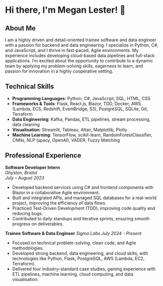 # Hi there, I'm Megan Lester! 👋

## About Me
I am a highly driven and detail-oriented trainee software and data engineer with a passion for backend and data engineering. I specialize in Python, C#, and JavaScript, and I thrive in fast-paced, Agile environments. My experience includes developing cloud-based data pipelines and full-stack applications. I’m excited about the opportunity to contribute to a dynamic team by applying my problem-solving skills, eagerness to learn, and passion for innovation in a highly cooperative setting.

## Technical Skills

- **Programming Languages**: Python, C#, JavaScript, SQL, HTML, CSS  
- **Frameworks & Tools**: Flask, React.js, Blazor, TDD, Docker, AWS (Lambda, ECS, Redshift, EventBridge, S3), PostgreSQL, SQLite, Git, Terraform  
- **Data Engineering**: Kafka, Pandas, ETL pipelines, stream processing, data cleaning  
- **Visualisation**: Streamlit, Tableau, Altair, Matplotlib, Plotly  
- **Machine Learning**: TensorFlow, scikit-learn, RandomForestClassifier, CNNs, NLP (spacy, OpenAI), VADER, Fuzzy Matching  


## Professional Experience

**Software Developer Intern**  
*Ghyston, Bristol*  
*July – August 2023*  
- Developed backend services using C# and frontend components with Blazor in a collaborative Agile environment.
- Built and integrated APIs, and managed SQL databases for a real-world project, improving the efficiency of data flows.
- Practiced Test-Driven Development (TDD), improving code quality and reducing bugs.
- Contributed to daily standups and iterative sprints, ensuring smooth progress on deliverables.


**Trainee Software & Data Engineer** 
*Sigma Labs*
*July 2024 - Present*  
- Focused on technical problem-solving, clean code, and Agile methodologies.
- Developed strong backend, data engineering, and cloud skills, with technologies like Python, Flask, PostgreSQL, AWS (Lambda, EC2, Terraform).
- Delivered four industry-standard case studies, gaining experience with ETL pipelines, machine learning, cloud computing, and data visualisation.


